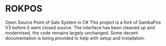 # ROKPOS
Open Source Point of Sale System in C#
This project is a fork of SambaPos V3 before it went closed source.
The interface has been cleaned up and modernised, the code remains largely unchanged.
Some decent documentation is being provided to help with setup and installation.
